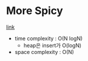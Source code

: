 # More Spicy
[link](https://school.programmers.co.kr/learn/courses/30/lessons/42626)

- time complexity : O(N logN)
    - heap은 insert가 O(logN)
- space complexity : O(N)